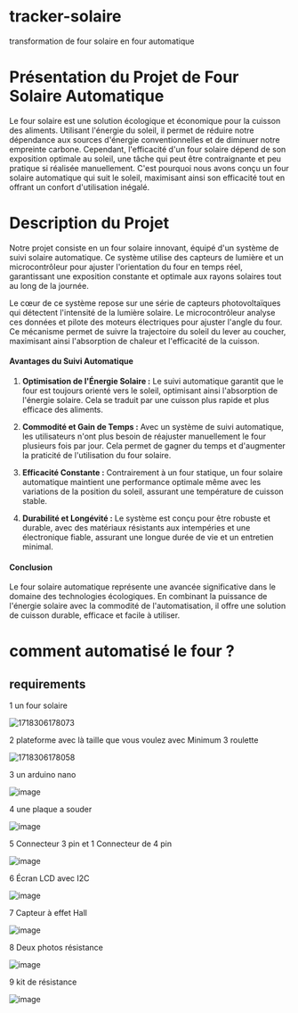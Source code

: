 # tracker-solaire
transformation de four solaire en four automatique
# Présentation du Projet de Four Solaire Automatique

Le four solaire est une solution écologique et économique pour la cuisson des aliments.
Utilisant l'énergie du soleil, il permet de réduire notre dépendance aux sources d'énergie conventionnelles et de diminuer notre empreinte carbone.
Cependant, l'efficacité d'un four solaire dépend de son exposition optimale au soleil, une tâche qui peut être contraignante et peu pratique si réalisée manuellement. 
C'est pourquoi nous avons conçu un four solaire automatique qui suit le soleil, maximisant ainsi son efficacité tout en offrant un confort d'utilisation inégalé.


# Description du Projet

Notre projet consiste en un four solaire innovant, équipé d'un système de suivi solaire automatique. Ce système utilise des capteurs de lumière et un microcontrôleur pour ajuster l'orientation du four en temps réel, garantissant une exposition constante et optimale aux rayons solaires tout au long de la journée.

Le cœur de ce système repose sur une série de capteurs photovoltaïques qui détectent l'intensité de la lumière solaire. Le microcontrôleur analyse ces données et pilote des moteurs électriques pour ajuster l'angle du four. Ce mécanisme permet de suivre la trajectoire du soleil du lever au coucher, maximisant ainsi l'absorption de chaleur et l'efficacité de la cuisson.


#### Avantages du Suivi Automatique

1. **Optimisation de l'Énergie Solaire :** Le suivi automatique garantit que le four est toujours orienté vers le soleil, optimisant ainsi l'absorption de l'énergie solaire. Cela se traduit par une cuisson plus rapide et plus efficace des aliments.

2. **Commodité et Gain de Temps :** Avec un système de suivi automatique, les utilisateurs n'ont plus besoin de réajuster manuellement le four plusieurs fois par jour. Cela permet de gagner du temps et d'augmenter la praticité de l'utilisation du four solaire.

3. **Efficacité Constante :** Contrairement à un four statique, un four solaire automatique maintient une performance optimale même avec les variations de la position du soleil, assurant une température de cuisson stable.

4. **Durabilité et Longévité :** Le système est conçu pour être robuste et durable, avec des matériaux résistants aux intempéries et une électronique fiable, assurant une longue durée de vie et un entretien minimal.

#### Conclusion

   Le four solaire automatique représente une avancée significative dans le domaine des technologies écologiques. En combinant la puissance de l'énergie solaire avec la commodité de l'automatisation, il offre une solution de cuisson durable, efficace et facile à utiliser.
# comment  automatisé le four ? 
## requirements

1 un four solaire

   ![1718306178073](https://github.com/alexi85522/tracker-solaire/assets/76247855/b69bb909-a876-4130-8198-0f8a93a95277)

2 plateforme avec là taille que vous voulez avec  Minimum 3 roulette
   
 ![1718306178058](https://github.com/alexi85522/tracker-solaire/assets/76247855/5149dc35-3089-4dd6-b803-5d356b231395)

3 un arduino nano
   
   ![image](https://github.com/alexi85522/tracker-solaire/assets/76247855/caed1e26-fb28-4203-9e21-9542baea900b)

4 une plaque a souder
    
   ![image](https://github.com/alexi85522/tracker-solaire/assets/76247855/6b4f60c2-e1d6-4462-904c-46df0720cd2d)

5 Connecteur 3 pin et 1 Connecteur de 4 pin  

   ![image](https://github.com/alexi85522/tracker-solaire/assets/76247855/c38b0bc6-dbe6-474c-a7ad-e0168cb3d8b1)

6 Écran LCD avec I2C

   ![image](https://github.com/alexi85522/tracker-solaire/assets/76247855/970f116d-3779-493a-904a-6aa4639db4d1)

7 Capteur à effet Hall

   ![image](https://github.com/alexi85522/tracker-solaire/assets/76247855/4246c383-de1a-4a14-a6f3-6899bb921377)

8 Deux photos résistance 

  ![image](https://github.com/alexi85522/tracker-solaire/assets/76247855/21c29957-2507-4f3d-b3a8-1892bf2f2193)
  
9 kit de résistance 

  ![image](https://github.com/alexi85522/tracker-solaire/assets/76247855/19f544a2-ed3e-40c2-a9fc-38d9c25fe221)



  

  







   
  







